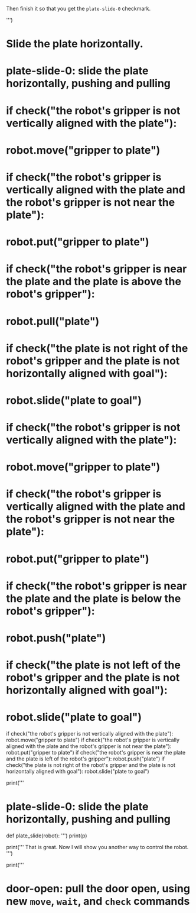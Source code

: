 

Then finish it so that you get the `plate-slide-0` checkmark.

''')

# Slide the plate horizontally.

# plate-slide-0: slide the plate horizontally, pushing and pulling

# if check("the robot's gripper is not vertically aligned with the plate"):
#     robot.move("gripper to plate")
# if check("the robot's gripper is vertically aligned with the plate and the robot's gripper is not near the plate"):
#     robot.put("gripper to plate")
# if check("the robot's gripper is near the plate and the plate is above the robot's gripper"):
#     robot.pull("plate")
# if check("the plate is not right of the robot's gripper and the plate is not horizontally aligned with goal"):
#     robot.slide("plate to goal")

# if check("the robot's gripper is not vertically aligned with the plate"):
#     robot.move("gripper to plate")
# if check("the robot's gripper is vertically aligned with the plate and the robot's gripper is not near the plate"):
#     robot.put("gripper to plate")
# if check("the robot's gripper is near the plate and the plate is below the robot's gripper"):
#     robot.push("plate")
# if check("the plate is not left of the robot's gripper and the plate is not horizontally aligned with goal"):
#     robot.slide("plate to goal")

if check("the robot's gripper is not vertically aligned with the plate"):
    robot.move("gripper to plate")
if check("the robot's gripper is vertically aligned with the plate and the robot's gripper is not near the plate"):
    robot.put("gripper to plate")
if check("the robot's gripper is near the plate and the plate is left of the robot's gripper"):
    robot.push("plate")
if check("the plate is not right of the robot's gripper and the plate is not horizontally aligned with goal"):
    robot.slide("plate to goal")


print('''
# plate-slide-0: slide the plate horizontally, pushing and pulling
def plate_slide(robot):
''')
print(p)

print('''
That is great. Now I will show you another way to control the robot.
''')

print('''
# door-open: pull the door open, using new `move`, `wait`, and `check` commands
